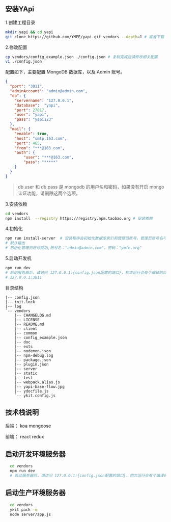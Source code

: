 ## 安装YApi

1.创建工程目录

```bash
mkdir yapi && cd yapi
git clone https://github.com/YMFE/yapi.git vendors --depth=1 # 或者下载 zip 包解压到 vendors 目录
```

2.修改配置

```bash
cp vendors/config_example.json ./config.json # 复制完成后请修改相关配置
vi ./config.json
```

配置如下，主要配置 MongoDB 数据库，以及 Admin 账号。

```json
{
  "port": "3011",
  "adminAccount": "admin@admin.com",
  "db": {
    "servername": "127.0.0.1",
    "database":  "yapi",
    "port": 27017,
    "user": "yapi",
    "pass": "yapi123"
  },
  "mail": {
    "enable": true,
    "host": "smtp.163.com",
    "port": 465,
    "from": "***@163.com",
    "auth": {
        "user": "***@163.com",
        "pass": "*****"
    }
  }
}
```
> db.user 和 db.pass 是 mongodb 的用户名和密码，如果没有开启 mongo 认证功能，请删除这两个选项。

3.安装依赖

```bash
cd vendors
npm install  --registry https://registry.npm.taobao.org # 安装依赖
```

4.初始化

```bash
npm run install-server  # 安装程序会初始化数据库索引和管理员账号，管理员账号名可在 config.json 配置
# 默认输出
# 初始化管理员账号成功,账号名："admin@admin.com"，密码："ymfe.org"
```

5.启动开发机

```bash
npm run dev
# 启动服务器后，请访问 127.0.0.1:{config.json配置的端口}，初次运行会有个编译的过程，请耐心等候
# 127.0.0.1:3011
```

目录结构

```
|-- config.json
|-- init.lock
|-- log
`-- vendors
    |-- CHANGELOG.md
    |-- LICENSE
    |-- README.md
    |-- client
    |-- common
    |-- config_example.json
    |-- doc
    |-- exts
    |-- nodemon.json
    |-- npm-debug.log
    |-- package.json
    |-- plugin.json
    |-- server
    |-- static
    |-- test
    |-- webpack.alias.js
    |-- yapi-base-flow.jpg
    |-- ydocfile.js
    `-- ykit.config.js
```



## 技术栈说明

后端： koa mongoose

前端： react redux

## 启动开发环境服务器

```bash
  cd vendors
  npm run dev
  # 启动服务器后，请访问 127.0.0.1:{config.json配置的端口}，初次运行会有个编译的过程，请耐心等候
```

## 启动生产环境服务器

```bash
  cd vendors
  ykit pack -m
  node server/app.js
```